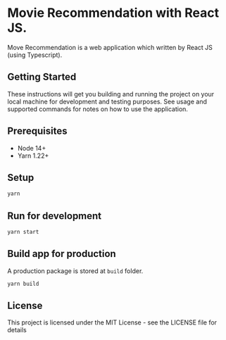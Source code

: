 # Movie Recommendation with React JS.

Move Recommendation is a web application which written by React JS (using Typescript).

## Getting Started

These instructions will get you building and running the project on your local machine for development and testing purposes. See usage and supported commands for notes on how to use the application.

## Prerequisites

- Node 14+
- Yarn 1.22+

## Setup

```bash
yarn
```

## Run for development

```bash
yarn start
```

## Build app for production

A production package is stored at `build` folder.

```bash
yarn build
```

## License

This project is licensed under the MIT License - see the LICENSE file for details
